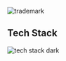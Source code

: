 ![trademark](https://github.com/Academi-fy/.github/assets/96653085/12eaed1f-6cef-4d5a-adc8-104ec248b9a2)

## Tech Stack

![tech stack dark](https://github.com/Academi-fy/.github/assets/96653085/0b57372b-a018-420c-9679-626b6a9f4c5d)
